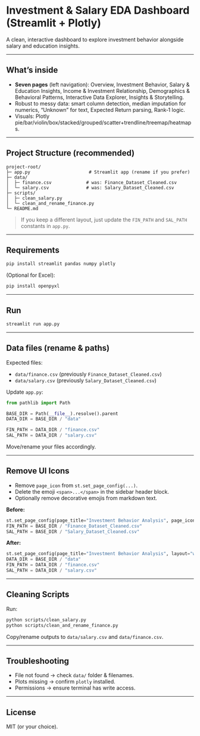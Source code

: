 # Investment & Salary EDA Dashboard (Streamlit + Plotly)

A clean, interactive dashboard to explore investment behavior alongside salary and education insights.

---

## What’s inside

- **Seven pages** (left navigation): Overview, Investment Behavior, Salary & Education Insights, Income & Investment Relationship, Demographics & Behavioral Patterns, Interactive Data Explorer, Insights & Storytelling.
- Robust to messy data: smart column detection, median imputation for numerics, “Unknown” for text, Expected Return parsing, Rank‑1 logic.
- Visuals: Plotly pie/bar/violin/box/stacked/grouped/scatter+trendline/treemap/heatmaps.

---

## Project Structure (recommended)

```
project-root/
├─ app.py                      # Streamlit app (rename if you prefer)
├─ data/
│  ├─ finance.csv             # was: Finance_Dataset_Cleaned.csv
│  └─ salary.csv              # was: Salary_Dataset_Cleaned.csv
├─ scripts/
│  ├─ clean_salary.py
│  └─ clean_and_rename_finance.py
└─ README.md
```

> If you keep a different layout, just update the `FIN_PATH` and `SAL_PATH` constants in `app.py`.

---

## Requirements

```bash
pip install streamlit pandas numpy plotly
```

(Optional for Excel):
```bash
pip install openpyxl
```

---

## Run

```bash
streamlit run app.py
```

---

## Data files (rename & paths)

Expected files:

- `data/finance.csv`  (previously `Finance_Dataset_Cleaned.csv`)
- `data/salary.csv`   (previously `Salary_Dataset_Cleaned.csv`)

Update `app.py`:

```python
from pathlib import Path

BASE_DIR = Path(__file__).resolve().parent
DATA_DIR = BASE_DIR / "data"

FIN_PATH = DATA_DIR / "finance.csv"
SAL_PATH = DATA_DIR / "salary.csv"
```

Move/rename your files accordingly.

---

## Remove UI Icons

- Remove `page_icon` from `st.set_page_config(...)`.
- Delete the emoji `<span>...</span>` in the sidebar header block.
- Optionally remove decorative emojis from markdown text.

**Before:**
```python
st.set_page_config(page_title="Investment Behavior Analysis", page_icon="🪙", layout="wide")
FIN_PATH = BASE_DIR / "Finance_Dataset_Cleaned.csv"
SAL_PATH = BASE_DIR / "Salary_Dataset_Cleaned.csv"
```

**After:**
```python
st.set_page_config(page_title="Investment Behavior Analysis", layout="wide")
DATA_DIR = BASE_DIR / "data"
FIN_PATH = DATA_DIR / "finance.csv"
SAL_PATH = DATA_DIR / "salary.csv"
```

---

## Cleaning Scripts

Run:
```bash
python scripts/clean_salary.py
python scripts/clean_and_rename_finance.py
```

Copy/rename outputs to `data/salary.csv` and `data/finance.csv`.

---

## Troubleshooting

- File not found → check `data/` folder & filenames.
- Plots missing → confirm `plotly` installed.
- Permissions → ensure terminal has write access.

---

## License

MIT (or your choice).
